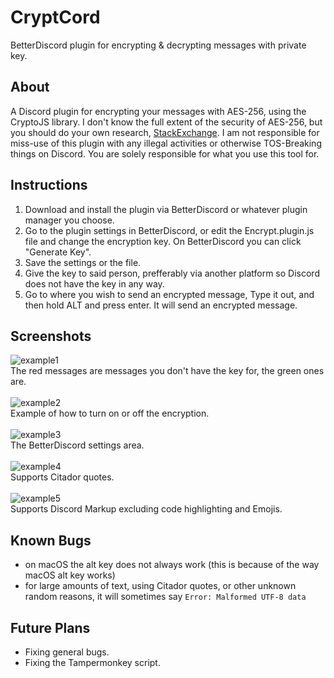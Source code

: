# CryptCord
BetterDiscord plugin for encrypting &amp; decrypting messages with private key.

## About
A Discord plugin for encrypting your messages with AES-256, using the CryptoJS library. I don't know the full extent of the security of AES-256, but you should do your own research, <a href="https://crypto.stackexchange.com/questions/2251/how-secure-is-aes-256">StackExchange</a>. I am not responsible for miss-use of this plugin with any illegal activities or otherwise TOS-Breaking things on Discord. You are solely responsible for what you use this tool for.

## Instructions
1. Download and install the plugin via BetterDiscord or whatever plugin manager you choose.
2. Go to the plugin settings in BetterDiscord, or edit the Encrypt.plugin.js file and change the encryption key. On BetterDiscord you can click "Generate Key".
3. Save the settings or the file.
4. Give the key to said person, prefferably via another platform so Discord does not have the key in any way.
5. Go to where you wish to send an encrypted message, Type it out, and then hold ALT and press enter. It will send an encrypted message.

## Screenshots
![example1](https://i.imgur.com/lx665z7.png)<br>
The red messages are messages you don't have the key for, the green ones are.
<br><br>
![example2](https://i.imgur.com/qA22Y2S.gif)<br>
Example of how to turn on or off the encryption.
<br><br>
![example3](https://i.imgur.com/4GCFLSr.png)<br>
The BetterDiscord settings area.
<br><br>
![example4](https://i.imgur.com/tc6qHx1.png)<br>
Supports Citador quotes.
<br><br>
![example5](https://i.imgur.com/24wZ3Ke.png)<br>
Supports Discord Markup excluding code highlighting and Emojis.

## Known Bugs
* on macOS the alt key does not always work (this is because of the way macOS alt key works)
* for large amounts of text, using Citador quotes, or other unknown random reasons, it will sometimes say `Error: Malformed UTF-8 data`

## Future Plans
* Fixing general bugs.
* Fixing the Tampermonkey script.
